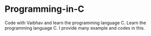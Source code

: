 # Programming-in-C
Code with Vaibhav and learn the programming language C.
Learn the programming language C.
I provide many example and codes in this.
